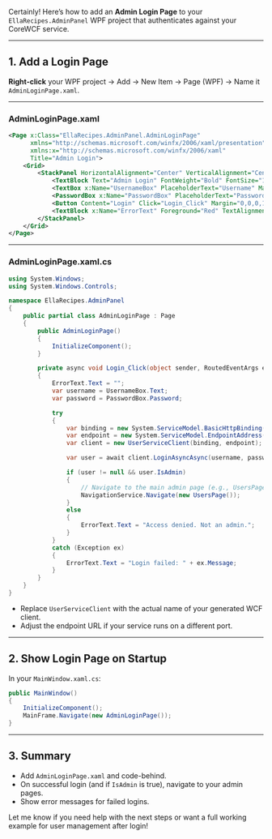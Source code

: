 Certainly! Here’s how to add an **Admin Login Page** to your `EllaRecipes.AdminPanel` WPF project that authenticates against your CoreWCF service.

---

## 1. **Add a Login Page**

**Right-click** your WPF project → Add → New Item → Page (WPF) → Name it `AdminLoginPage.xaml`.

---

### **AdminLoginPage.xaml**

```xml
<Page x:Class="EllaRecipes.AdminPanel.AdminLoginPage"
      xmlns="http://schemas.microsoft.com/winfx/2006/xaml/presentation"
      xmlns:x="http://schemas.microsoft.com/winfx/2006/xaml"
      Title="Admin Login">
    <Grid>
        <StackPanel HorizontalAlignment="Center" VerticalAlignment="Center" Width="300">
            <TextBlock Text="Admin Login" FontWeight="Bold" FontSize="18" Margin="0,0,0,20" TextAlignment="Center"/>
            <TextBox x:Name="UsernameBox" PlaceholderText="Username" Margin="0,0,0,10"/>
            <PasswordBox x:Name="PasswordBox" PlaceholderText="Password" Margin="0,0,0,20"/>
            <Button Content="Login" Click="Login_Click" Margin="0,0,0,10"/>
            <TextBlock x:Name="ErrorText" Foreground="Red" TextAlignment="Center"/>
        </StackPanel>
    </Grid>
</Page>

```

---

### **AdminLoginPage.xaml.cs**

```csharp
using System.Windows;
using System.Windows.Controls;

namespace EllaRecipes.AdminPanel
{
    public partial class AdminLoginPage : Page
    {
        public AdminLoginPage()
        {
            InitializeComponent();
        }

        private async void Login_Click(object sender, RoutedEventArgs e)
        {
            ErrorText.Text = "";
            var username = UsernameBox.Text;
            var password = PasswordBox.Password;

            try
            {
                var binding = new System.ServiceModel.BasicHttpBinding();
                var endpoint = new System.ServiceModel.EndpointAddress("http://localhost:50234/UserService.svc");
                var client = new UserServiceClient(binding, endpoint);

                var user = await client.LoginAsyncAsync(username, password);

                if (user != null && user.IsAdmin)
                {
                    // Navigate to the main admin page (e.g., UsersPage)
                    NavigationService.Navigate(new UsersPage());
                }
                else
                {
                    ErrorText.Text = "Access denied. Not an admin.";
                }
            }
            catch (Exception ex)
            {
                ErrorText.Text = "Login failed: " + ex.Message;
            }
        }
    }
}

```
- Replace `UserServiceClient` with the actual name of your generated WCF client.
- Adjust the endpoint URL if your service runs on a different port.

---

## 2. **Show Login Page on Startup**

In your `MainWindow.xaml.cs`:

```csharp
public MainWindow()
{
    InitializeComponent();
    MainFrame.Navigate(new AdminLoginPage());
}

```

---

## 3. **Summary**

- Add `AdminLoginPage.xaml` and code-behind.
- On successful login (and if `IsAdmin` is true), navigate to your admin pages.
- Show error messages for failed logins.

Let me know if you need help with the next steps or want a full working example for user management after login!
